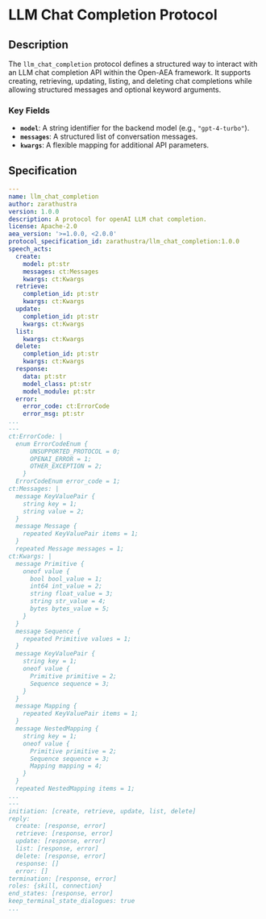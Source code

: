 # LLM Chat Completion Protocol

## Description

The `llm_chat_completion` protocol defines a structured way to interact with an LLM chat completion API within the Open-AEA framework. It supports creating, retrieving, updating, listing, and deleting chat completions while allowing structured messages and optional keyword arguments.  

### Key Fields  

- **`model`**: A string identifier for the backend model (e.g., `"gpt-4-turbo"`).  
- **`messages`**: A structured list of conversation messages.  
- **`kwargs`**: A flexible mapping for additional API parameters.  

## Specification

```yaml
---
name: llm_chat_completion
author: zarathustra
version: 1.0.0
description: A protocol for openAI LLM chat completion.
license: Apache-2.0
aea_version: '>=1.0.0, <2.0.0'
protocol_specification_id: zarathustra/llm_chat_completion:1.0.0
speech_acts:
  create:
    model: pt:str
    messages: ct:Messages
    kwargs: ct:Kwargs
  retrieve:
    completion_id: pt:str
    kwargs: ct:Kwargs
  update:
    completion_id: pt:str
    kwargs: ct:Kwargs
  list:
    kwargs: ct:Kwargs
  delete:
    completion_id: pt:str
    kwargs: ct:Kwargs
  response:
    data: pt:str
    model_class: pt:str
    model_module: pt:str
  error:
    error_code: ct:ErrorCode
    error_msg: pt:str
...
---
ct:ErrorCode: |
  enum ErrorCodeEnum {
      UNSUPPORTED_PROTOCOL = 0;
      OPENAI_ERROR = 1;
      OTHER_EXCEPTION = 2;
    }
  ErrorCodeEnum error_code = 1;
ct:Messages: |
  message KeyValuePair {
    string key = 1;
    string value = 2;
  }
  message Message {
    repeated KeyValuePair items = 1;
  }
  repeated Message messages = 1;
ct:Kwargs: |
  message Primitive {
    oneof value {
      bool bool_value = 1;
      int64 int_value = 2;
      string float_value = 3;
      string str_value = 4;
      bytes bytes_value = 5;
    }
  }
  message Sequence {
    repeated Primitive values = 1;
  }
  message KeyValuePair {
    string key = 1;
    oneof value {
      Primitive primitive = 2;
      Sequence sequence = 3;
    }
  }
  message Mapping {
    repeated KeyValuePair items = 1;
  }
  message NestedMapping {
    string key = 1;
    oneof value {
      Primitive primitive = 2;
      Sequence sequence = 3;
      Mapping mapping = 4;
    }
  }
  repeated NestedMapping items = 1;
...
---
initiation: [create, retrieve, update, list, delete]
reply:
  create: [response, error]
  retrieve: [response, error]
  update: [response, error]
  list: [response, error]
  delete: [response, error]
  response: []
  error: []
termination: [response, error]
roles: {skill, connection}
end_states: [response, error]
keep_terminal_state_dialogues: true
...
```
